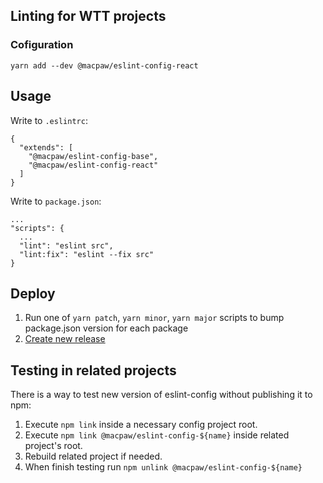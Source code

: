 ## Linting for WTT projects

### Cofiguration 

```yarn add --dev @macpaw/eslint-config-base
yarn add --dev @macpaw/eslint-config-react
```

## Usage

Write to `.eslintrc`:

```
{
  "extends": [
    "@macpaw/eslint-config-base",  
    "@macpaw/eslint-config-react"  
  ]
}
```

Write to `package.json`:

```
...
"scripts": {
  ...
  "lint": "eslint src",
  "lint:fix": "eslint --fix src"  
}
```

## Deploy

1. Run one of `yarn patch`, `yarn minor`, `yarn major` scripts to bump package.json version for each package
2. [Create new release](https://github.com/MacPaw/eslint-config/releases/new)

## Testing in related projects
There is a way to test new version of eslint-config without publishing it to npm:

1. Execute `npm link` inside a necessary config project root.
2. Execute `npm link @macpaw/eslint-config-${name}` inside related project's root.
3. Rebuild related project if needed.
4. When finish testing run `npm unlink @macpaw/eslint-config-${name}`
